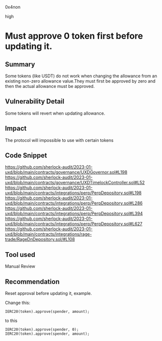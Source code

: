 0x4non

high

# Must approve 0 token first before updating it.

## Summary
Some tokens (like USDT) do not work when changing the allowance from an existing non-zero allowance value.They must first be approved by zero and then the actual allowance must be approved.

## Vulnerability Detail
Some tokens will revert when updating allowance.

## Impact
The protocol will impossible to use with certain tokens

## Code Snippet
https://github.com/sherlock-audit/2023-01-uxd/blob/main/contracts/governance/UXDGovernor.sol#L198
https://github.com/sherlock-audit/2023-01-uxd/blob/main/contracts/governance/UXDTimelockController.sol#L52
https://github.com/sherlock-audit/2023-01-uxd/blob/main/contracts/integrations/perp/PerpDepository.sol#L198
https://github.com/sherlock-audit/2023-01-uxd/blob/main/contracts/integrations/perp/PerpDepository.sol#L286
https://github.com/sherlock-audit/2023-01-uxd/blob/main/contracts/integrations/perp/PerpDepository.sol#L394
https://github.com/sherlock-audit/2023-01-uxd/blob/main/contracts/integrations/perp/PerpDepository.sol#L627
https://github.com/sherlock-audit/2023-01-uxd/blob/main/contracts/integrations/rage-trade/RageDnDepository.sol/#L108

## Tool used

Manual Review

## Recommendation
Reset approval before updating it, example.

Change this:
```solidity
IERC20(token).approve(spender, amount);
```

to this
```solidity
IERC20(token).approve(spender, 0);
IERC20(token).approve(spender, amount);
```

